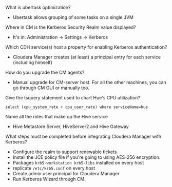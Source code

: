 What is ubertask optimization?
* Ubertask allows grouping of some tasks on a single JVM

Where in CM is the Kerberos Security Realm value displayed?
* It's in: Administration -> Settings -> Kerberos

Which CDH service(s) host a property for enabling Kerberos authentication?
* Cloudera Manager creates (at least) a principal entry for each service (including himself)

How do you upgrade the CM agents?
* Manual upgrade for CM-server host. For all the other machines, you can go through CM GUI or manually too.

Give the tsquery statement used to chart Hue's CPU utilization?
```
select (cpu_system_rate + cpu_user_rate) where serviceName=hue
```

Name all the roles that make up the Hive service
* Hive Metastore Server, HiveServer2 and Hive Gateway

What steps must be completed before integrating Cloudera Manager with Kerberos?
* Configure the realm to support renewable tickets
* Install the JCE policy file if you're going to using AES-256 encryption.
* Packages `krb5-workstation krb5-libs` installed on every host
* replicate `/etc/krb5.conf` on every host
* Create admin user principal for Cloudera Manager
* Run Kerberos Wizard through CM.
